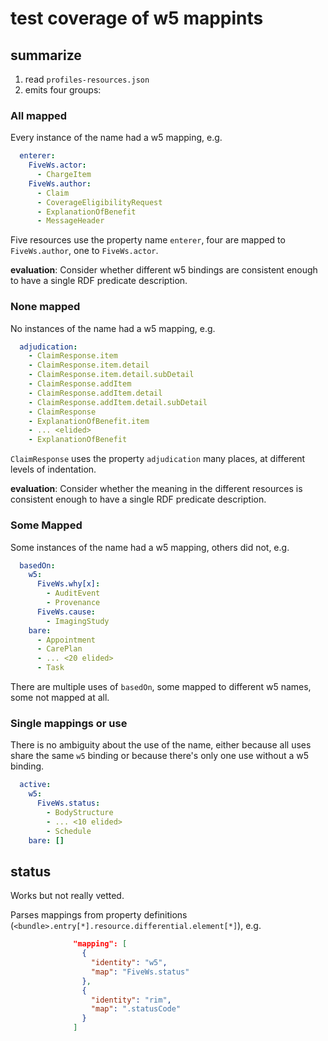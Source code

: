 # test coverage of w5 mappints

## summarize

1. read `profiles-resources.json`
2. emits four groups:


### All mapped
Every instance of the name had a w5 mapping, e.g.
``` yaml
  enterer:
    FiveWs.actor:
      - ChargeItem
    FiveWs.author:
      - Claim
      - CoverageEligibilityRequest
      - ExplanationOfBenefit
      - MessageHeader
```
Five resources use the property name `enterer`, four are mapped to `FiveWs.author`, one to `FiveWs.actor`.

**evaluation**: Consider whether different w5 bindings are consistent enough to have a single RDF predicate description.


### None mapped
No instances of the name had a w5 mapping, e.g.
``` yaml
  adjudication:
    - ClaimResponse.item
    - ClaimResponse.item.detail
    - ClaimResponse.item.detail.subDetail
    - ClaimResponse.addItem
    - ClaimResponse.addItem.detail
    - ClaimResponse.addItem.detail.subDetail
    - ClaimResponse
    - ExplanationOfBenefit.item
    - ... <elided>
    - ExplanationOfBenefit
```
`ClaimResponse` uses the property `adjudication` many places, at different levels of indentation.

**evaluation**: Consider whether the meaning in the different resources is consistent enough to have a single RDF predicate description.


### Some Mapped
Some instances of the name had a w5 mapping, others did not, e.g.
``` yaml
  basedOn:
    w5:
      FiveWs.why[x]:
        - AuditEvent
        - Provenance
      FiveWs.cause:
        - ImagingStudy
    bare:
      - Appointment
      - CarePlan
      - ... <20 elided>
      - Task
```
There are multiple uses of `basedOn`, some mapped to different w5 names, some not mapped at all.


### Single mappings or use
There is no ambiguity about the use of the name, either because all uses share the same `w5` binding or because there's only one use without a w5 binding.
``` yaml
  active:
    w5:
      FiveWs.status:
        - BodyStructure
        - ... <10 elided>
        - Schedule
    bare: []
```

## status

Works but not really vetted.

Parses mappings from property definitions (`<bundle>.entry[*].resource.differential.element[*]`), e.g.
``` json
              "mapping": [
                {
                  "identity": "w5",
                  "map": "FiveWs.status"
                },
                {
                  "identity": "rim",
                  "map": ".statusCode"
                }
              ]
```


